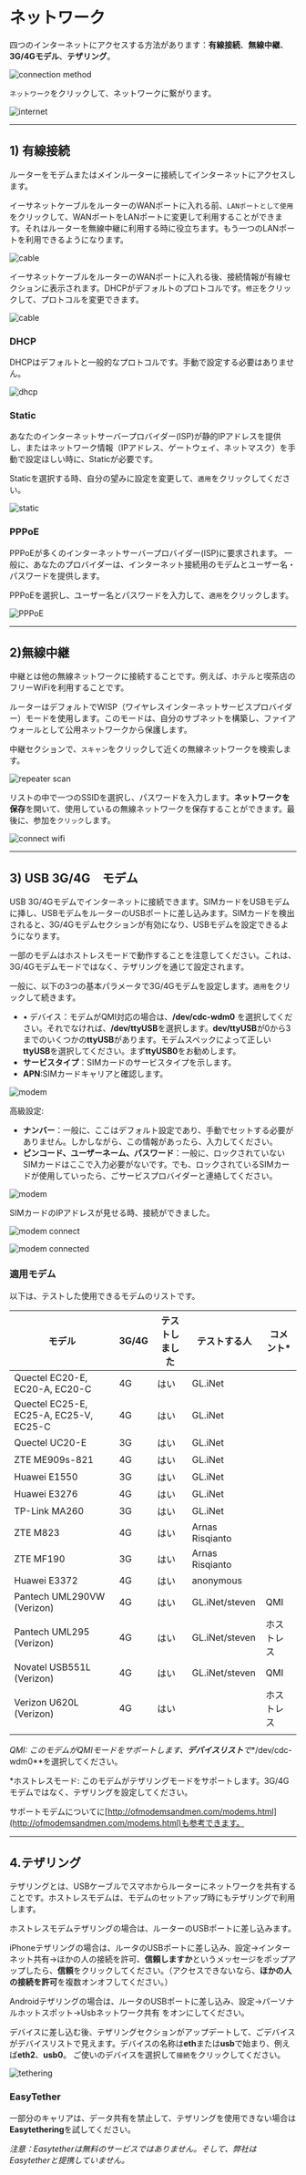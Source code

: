 # ネットワーク

四つのインターネットにアクセスする方法があります：**有線接続**、**無線中継**、**3G/4Gモデル**、**テザリング**。

![connection method](https://static.gl-inet.com/docs/jp/3/setup/slate/first-time_setup/method.jpg)



`ネットワーク`をクリックして、ネットワークに繋がります。

![internet](https://static.gl-inet.com/docs/jp/3/setup/slate/first-time_setup/main_ui.png)

  

---

## 1) 有線接続

ルーターをモデムまたはメインルーターに接続してインターネットにアクセスします。

イーサネットケーブルをルーターのWANポートに入れる前、`LANポートとして使用` をクリックして、WANポートをLANポートに変更して利用することができます。それはルーターを無線中継に利用する時に役立ちます。もう一つのLANポートを利用できるようになります。

![cable](https://static.gl-inet.com/docs/jp/3/setup/mini_router/internet/ケーブル.png)



イーサネットケーブルをルーターのWANポートに入れる後、接続情報が有線セクションに表示されます。DHCPがデフォルトのプロトコルです。`修正`をクリックして、プロトコルを変更できます。

![cable](https://static.gl-inet.com/docs/jp/3/setup/mini_router/internet/ケーブルセクション.png)



### DHCP

DHCPはデフォルトと一般的なプロトコルです。手動で設定する必要はありません。

![dhcp](https://static.gl-inet.com/docs/jp/3/setup/mini_router/internet/デフォルトプロトコル.png)


### Static

あなたのインターネットサーバープロバイダー(ISP)が静的IPアドレスを提供し、またはネットワーク情報（IPアドレス、ゲートウェイ、ネットマスク）を手動で設定ほしい時に、Staticが必要です。

Staticを選択する時、自分の望みに設定を変更して、`適用`をクリックしてください。

![static](https://static.gl-inet.com/docs/jp/3/setup/mini_router/internet/せいたい.png)




### PPPoE

PPPoEが多くのインターネットサーバープロバイダー(ISP)に要求されます。
一般に、あなたのプロバイダーは、インターネット接続用のモデムとユーザー名・パスワードを提供します。

PPPoEを選択し、ユーザー名とパスワードを入力して、`適用`をクリックします。

![PPPoE](https://static.gl-inet.com/docs/jp/3/setup/mini_router/internet/PPPoE.png)



---

## 2)無線中継

中継とは他の無線ネットワークに接続することです。例えば、ホテルと喫茶店のフリーWiFiを利用することです。

ルーターはデフォルトでWISP（ワイヤレスインターネットサービスプロバイダー）モードを使用します。このモードは、自分のサブネットを構築し、ファイアウォールとして公用ネットワークから保護します。

中継セクションで、`スキャン`をクリックして近くの無線ネットワークを検索します。

![repeater scan](https://static.gl-inet.com/docs/jp/3/setup/mini_router/internet/中継.png)



リストの中で一つのSSIDを選択し、パスワードを入力します。**ネットワークを保存**を開いて、使用しているの無線ネットワークを保存することができます。最後に、参加を`クリック`します。

![connect wifi](https://static.gl-inet.com/docs/jp/3/setup/mini_router/internet/中継スキャン.png)





---

## 3) USB 3G/4G　モデム

USB 3G/4Gモデムでインターネットに接続できます。SIMカードをUSBモデムに挿し、USBモデムをルーターのUSBポートに差し込みます。SIMカードを検出されると、3G/4Gモデムセクションが有効になり、USBモデムを設定できるようになります。

一部のモデムはホストレスモードで動作することを注意してください。これは、3G/4Gモデムモードではなく、テザリングを通じて設定されます。

一般に、以下の3つの基本パラメータで3G/4Gモデムを設定します。`適用`をクリックして続きます。

- •	デバイス：モデムがQMI対応の場合は、**/dev/cdc-wdm0** を選択してください。それでなければ、**/dev/ttyUSB**を選択します。**dev/ttyUSB**が0から3までのいくつかの**ttyUSB**があります。モデムスペックによって正しい**ttyUSB**を選択してください。まず**ttyUSB0**をお勧めします。
- **サービスタイプ**：SIMカードのサービスタイプを示します。
- **APN**:SIMカードキャリアと確認します。

![modem](https://static.gl-inet.com/docs/jp/3/setup/mini_router/internet/3G4G.png)

高級設定:

- **ナンバー**：一般に、ここはデフォルト設定であり、手動でセットする必要がありません。しかしながら、この情報があったら、入力してください。
- **ピンコード、ユーザーネーム、パスワード**：一般に、ロックされていないSIMカードはここで入力必要がないです。でも、ロックされているSIMカードが使用していったら、ごサービスプロバイダーと連絡してください。

![modem](https://static.gl-inet.com/docs/jp/3/setup/mini_router/internet/3G4Gセット.png)



SIMカードのIPアドレスが見せる時、接続ができました。

![modem connect](https://static.gl-inet.com/docs/jp/3/setup/mini_router/internet/modem2.jpg)

![modem connected](https://static.gl-inet.com/docs/jp/3/setup/mini_router/internet/modem3.jpg)



### 適用モデム

以下は、テストした使用できるモデムのリストです。

| モデル                                  | 3G/4G | テストしました | テストする人       | コメント* |
| -------------------------------------- | ----- | ------ | --------------- | --------- |
| Quectel EC20-E, EC20-A, EC20-C         | 4G    | はい    | GL.iNet         |           |
| Quectel EC25-E, EC25-A, EC25-V, EC25-C | 4G    | はい    | GL.iNet         |           |
| Quectel UC20-E                         | 3G    | はい    | GL.iNet         |           |
| ZTE ME909s-821                         | 4G    | はい    | GL.iNet         |           |
| Huawei E1550                           | 3G    | はい    | GL.iNet         |           |
| Huawei E3276                          | 4G    | はい    | GL.iNet         |           |
| TP-Link MA260                          | 3G    | はい    | GL.iNet         |           |
| ZTE M823                               | 4G    | はい    | Arnas Risqianto |           |
| ZTE MF190                              | 3G    | はい    | Arnas Risqianto |           |
| Huawei E3372                           | 4G    | はい    | anonymous       |           |
| Pantech UML290VW (Verizon)             | 4G    | はい    | GL.iNet/steven  | QMI       |
| Pantech UML295 (Verizon)               | 4G    | はい    | GL.iNet/steven  | ホストレス |
| Novatel USB551L (Verizon)              | 4G    | はい    | GL.iNet/steven  | QMI       |
| Verizon U620L (Verizon)                | 4G    | はい   |                 | ホストレス |
|                                        |       |        |                 |           |

*QMI: このモデムがQMIモードをサポートします、**デバイスリスト**で**/dev/cdc-wdm0**を選択してください。

*ホストレスモード: このモデムがテザリングモードをサポートします。3G/4Gモデムではなく、テザリングを設定してください。

 サポートモデムについてに[http://ofmodemsandmen.com/modems.html](http://ofmodemsandmen.com/modems.html)も参考できます。



---

## 4.テザリング

テザリングとは、USBケーブルでスマホからルーターにネットワークを共有することです。ホストレスモデムは、モデムのセットアップ時にもテザリングで利用します。

ホストレスモデムテザリングの場合は、ルーターのUSBポートに差し込みます。

iPhoneテザリングの場合は、ルータのUSBポートに差し込み、設定->インターネット共有->ほかの人の接続を許可、**信頼しますか**というメッセージをポップアップしたら、**信頼**をクリックしてください。（アクセスできないなら、**ほかの人の接続を許可**を複数オンオフしてください。）

Androidテザリングの場合は、ルータのUSBポートに差し込み、設定->パーソナルホットスポット->Usbネットワーク共有 をオンにしてください。

デバイスに差し込む後、テザリングセクションがアップデートして、ごデバイスがデバイスリストで見えます。デバイスの名称は**eth**または**usb**で始まり、例えば**eth2**、**usb0**。 ご使いのデバイスを選択して`接続`をクリックしてください。

![tethering](https://static.gl-inet.com/docs/jp/3/setup/mini_router/internet/テザリング.png)



### EasyTether

一部分のキャリアは、データ共有を禁止して、テザリングを使用できない場合は**Easytethering**を試してください。

*注意：Easytetherは無料のサービスではありません。そして、弊社はEasytetherと提携していません。*